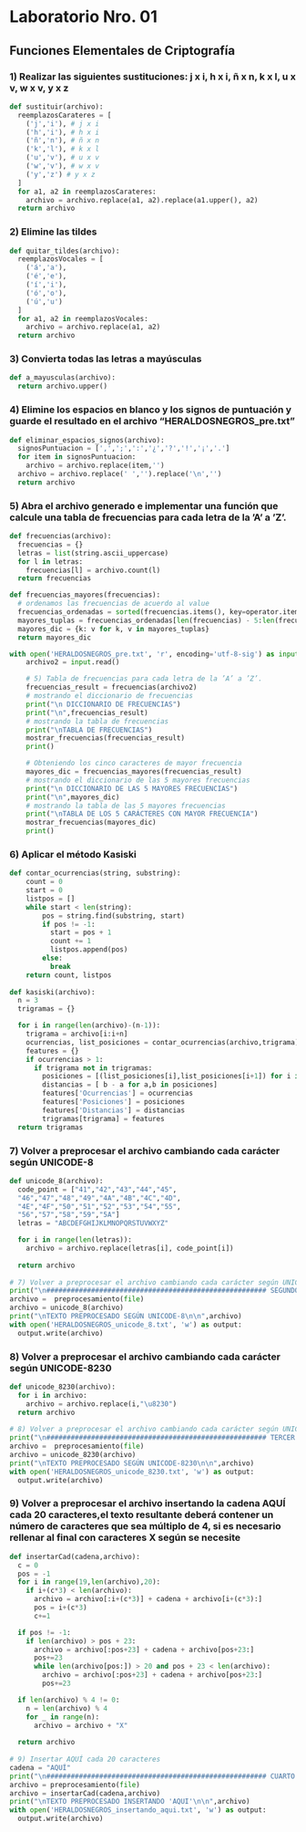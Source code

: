 # Laboratorio Nro. 01

## Funciones Elementales de Criptografía

### 1) Realizar las siguientes sustituciones: j x i, h x i, ñ x n, k x l, u x v, w x v, y x z

```python
def sustituir(archivo):
  reemplazosCarateres = [
    ('j','i'), # j x i
    ('h','i'), # h x i
    ('ñ','n'), # ñ x n
    ('k','l'), # k x l
    ('u','v'), # u x v
    ('w','v'), # w x v
    ('y','z') # y x z
  ]
  for a1, a2 in reemplazosCarateres:
    archivo = archivo.replace(a1, a2).replace(a1.upper(), a2)
  return archivo
```

### 2) Elimine las tildes

```python
def quitar_tildes(archivo):
  reemplazosVocales = [
    ('á','a'),
    ('é','e'),
    ('í','i'),
    ('ó','o'),
    ('ú','u')
  ]
  for a1, a2 in reemplazosVocales:
    archivo = archivo.replace(a1, a2)
  return archivo
```

### 3) Convierta todas las letras a mayúsculas

```python
def a_mayusculas(archivo):
  return archivo.upper()
```

### 4) Elimine los espacios en blanco y los signos de puntuación y guarde el resultado en el archivo “HERALDOSNEGROS_pre.txt”

```python
def eliminar_espacios_signos(archivo):
  signosPuntuacion = [',',';',':','¿','?','!','¡','.']
  for item in signosPuntuacion:
    archivo = archivo.replace(item,'')
  archivo = archivo.replace(' ','').replace('\n','')
  return archivo
```

### 5) Abra el archivo generado e implementar una función que calcule una tabla de frecuencias para cada letra de la ’A’ a ’Z’.

```python
def frecuencias(archivo):
  frecuencias = {}
  letras = list(string.ascii_uppercase)
  for l in letras:
    frecuencias[l] = archivo.count(l)
  return frecuencias

def frecuencias_mayores(frecuencias):
  # ordenamos las frecuencias de acuerdo al value
  frecuencias_ordenadas = sorted(frecuencias.items(), key=operator.itemgetter(1))
  mayores_tuplas = frecuencias_ordenadas[len(frecuencias) - 5:len(frecuencias)][::-1]
  mayores_dic = {k: v for k, v in mayores_tuplas}
  return mayores_dic

with open('HERALDOSNEGROS_pre.txt', 'r', encoding='utf-8-sig') as input:
    archivo2 = input.read()

    # 5) Tabla de frecuencias para cada letra de la ’A’ a ’Z’. 
    frecuencias_result = frecuencias(archivo2)
    # mostrando el diccionario de frecuencias
    print("\n DICCIONARIO DE FRECUENCIAS")
    print("\n",frecuencias_result)
    # mostrando la tabla de frecuencias
    print("\nTABLA DE FRECUENCIAS")
    mostrar_frecuencias(frecuencias_result)
    print()

    # Obteniendo los cinco caracteres de mayor frecuencia 
    mayores_dic = frecuencias_mayores(frecuencias_result)
    # mostrando el diccionario de las 5 mayores frecuencias
    print("\n DICCIONARIO DE LAS 5 MAYORES FRECUENCIAS")
    print("\n",mayores_dic)
    # mostrando la tabla de las 5 mayores frecuencias
    print("\nTABLA DE LOS 5 CARÁCTERES CON MAYOR FRECUENCIA")
    mostrar_frecuencias(mayores_dic)
    print()
```

### 6) Aplicar el método Kasiski

```python
def contar_ocurrencias(string, substring): 
    count = 0
    start = 0
    listpos = []
    while start < len(string): 
        pos = string.find(substring, start) 
        if pos != -1: 
          start = pos + 1
          count += 1
          listpos.append(pos)
        else: 
          break
    return count, listpos
    
def kasiski(archivo):
  n = 3
  trigramas = {}

  for i in range(len(archivo)-(n-1)):
    trigrama = archivo[i:i+n]
    ocurrencias, list_posiciones = contar_ocurrencias(archivo,trigrama)
    features = {}
    if ocurrencias > 1:
      if trigrama not in trigramas:
        posiciones = [(list_posiciones[i],list_posiciones[i+1]) for i in range(ocurrencias-1)]
        distancias = [ b - a for a,b in posiciones]
        features['Ocurrencias'] = ocurrencias
        features['Posiciones'] = posiciones
        features['Distancias'] = distancias
        trigramas[trigrama] = features
  return trigramas
```

### 7) Volver a preprocesar el archivo cambiando cada carácter según UNICODE-8

```python
def unicode_8(archivo):
  code_point = ["41","42","43","44","45",
  "46","47","48","49","4A","4B","4C","4D",
  "4E","4F","50","51","52","53","54","55",
  "56","57","58","59","5A"]
  letras = "ABCDEFGHIJKLMNOPQRSTUVWXYZ"

  for i in range(len(letras)):
    archivo = archivo.replace(letras[i], code_point[i])
  
  return archivo
  
# 7) Volver a preprocesar el archivo cambiando cada carácter según UNICODE-8
print("\n###################################################### SEGUNDO PREPROCESAMIENTO ######################################################")
archivo =  preprocesamiento(file)
archivo = unicode_8(archivo)
print("\nTEXTO PREPROCESADO SEGÚN UNICODE-8\n\n",archivo)
with open('HERALDOSNEGROS_unicode_8.txt', 'w') as output:
  output.write(archivo)
```

### 8) Volver a preprocesar el archivo cambiando cada carácter según UNICODE-8230

```python
def unicode_8230(archivo):
  for i in archivo:
    archivo = archivo.replace(i,"\u8230")
  return archivo
 
# 8) Volver a preprocesar el archivo cambiando cada carácter según UNICODE-8230
print("\n###################################################### TERCER PREPROCESAMIENTO ######################################################")
archivo =  preprocesamiento(file)
archivo = unicode_8230(archivo)
print("\nTEXTO PREPROCESADO SEGÚN UNICODE-8230\n\n",archivo)
with open('HERALDOSNEGROS_unicode_8230.txt', 'w') as output:
  output.write(archivo)
```

### 9) Volver a preprocesar el archivo insertando la cadena AQUÍ cada 20 caracteres,el texto resultante deberá contener un número de caracteres que sea múltiplo de 4, si es necesario rellenar al final con caracteres X según se necesite

```python
def insertarCad(cadena,archivo):
  c = 0
  pos = -1
  for i in range(19,len(archivo),20):
    if i+(c*3) < len(archivo):
      archivo = archivo[:i+(c*3)] + cadena + archivo[i+(c*3):]
      pos = i+(c*3)
      c+=1

  if pos != -1:
    if len(archivo) > pos + 23:
      archivo = archivo[:pos+23] + cadena + archivo[pos+23:]
      pos+=23
      while len(archivo[pos:]) > 20 and pos + 23 < len(archivo):
        archivo = archivo[:pos+23] + cadena + archivo[pos+23:]
        pos+=23

  if len(archivo) % 4 != 0:
    n = len(archivo) % 4
    for _ in range(n):
      archivo = archivo + "X"
  
  return archivo
  
# 9) Insertar AQUÍ cada 20 caracteres
cadena = "AQUÍ"
print("\n###################################################### CUARTO PREPROCESAMIENTO ######################################################")
archivo = preprocesamiento(file)
archivo = insertarCad(cadena,archivo)
print("\nTEXTO PREPROCESADO INSERTANDO 'AQUI'\n\n",archivo)
with open('HERALDOSNEGROS_insertando_aqui.txt', 'w') as output:
  output.write(archivo)
```

